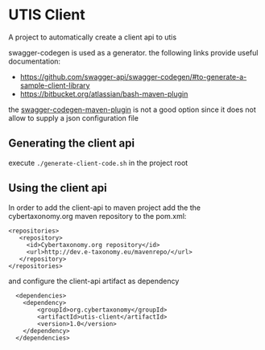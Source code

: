 UTIS Client
=================

A project to automatically create a client api to utis


swagger-codegen is used as a generator. the following links provide useful documentation:

* https://github.com/swagger-api/swagger-codegen/#to-generate-a-sample-client-library 
* https://bitbucket.org/atlassian/bash-maven-plugin

the [swagger-codegen-maven-plugin](https://github.com/garethjevans/swagger-codegen-maven-plugin) is not a good option since it does not allow to supply a json configuration file

Generating the client api
---------------------------

execute ``./generate-client-code.sh`` in the project root 

Using the client api
---------------------------

In order to add the client-api to maven project add the the cybertaxonomy.org maven repository to the pom.xml:

    <repositories>
       <repository>
         <id>Cybertaxonomy.org repository</id>
         <url>http://dev.e-taxonomy.eu/mavenrepo/</url>
       </repository>
    </repositories>
    
and configure the client-api artifact as dependency

      <dependencies>
        <dependency>
            <groupId>org.cybertaxonomy</groupId>
            <artifactId>utis-client</artifactId>
            <version>1.0</version>
        </dependency>
      </dependencies>
    

